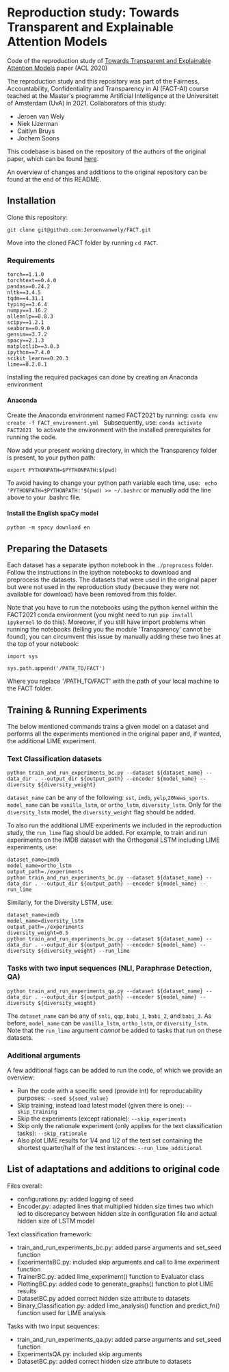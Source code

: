 # Reproduction study: Towards Transparent and Explainable Attention Models

Code of the reproduction study of [Towards Transparent and Explainable Attention Models](https://www.aclweb.org/anthology/2020.acl-main.387/) paper (ACL 2020)

The reproduction study and this repository was part of the Fairness, Accountability, Confidentiality and Transparency in AI (FACT-AI) course teached at the Master's programme Artificial Intelligence at the Universiteit of Amsterdam (UvA) in 2021.
Collaborators of this study:
- Jeroen van Wely
- Niek IJzerman
- Caitlyn Bruys
- Jochem Soons

This codebase is based on the repository of the authors of the original paper, which can be found [here](https://github.com/akashkm99/Interpretable-Attention).

An overview of changes and additions to the original repository can be found at the end of this README.

## Installation 

Clone this repository:

```git clone git@github.com:Jeroenvanwely/FACT.git```

Move into the cloned FACT folder by running ```cd FACT```.

### Requirements 

```
torch==1.1.0
torchtext==0.4.0
pandas==0.24.2
nltk==3.4.5
tqdm==4.31.1
typing==3.6.4
numpy==1.16.2
allennlp==0.8.3
scipy==1.2.1
seaborn==0.9.0
gensim==3.7.2
spacy==2.1.3
matplotlib==3.0.3
ipython==7.4.0
scikit_learn==0.20.3
lime==0.2.0.1
```

Installing the required packages can done by creating an Anaconda environment

#### Anaconda

Create the Anaconda environment named FACT2021 by running: ```conda env create -f FACT_environment.yml ```
Subsequently, use: ```conda activate FACT2021 ``` to activate the environment with the installed prerequisites for running the code.

Now add your present working directory, in which the Transparency folder is present, to your python path: 

```export PYTHONPATH=$PYTHONPATH:$(pwd)```

To avoid having to change your python path variable each time, use: ``` echo 'PYTHONPATH=$PYTHONPATH:'$(pwd) >> ~/.bashrc``` or manually add the line above to your .bashrc file.

#### Install the English spaCy model

``` python -m spacy download en ```

## Preparing the Datasets 

Each dataset has a separate ipython notebook in the `./preprocess` folder. Follow the instructions in the ipython notebooks to download and preprocess the datasets. The datasets that were used in the original paper but were not used in the reproduction study (because they were not available for download) have been removed from this folder. 

Note that you have to run the notebooks using the python kernel within the FACT2021 conda environment (you might need to run ```pip install ipykernel``` to do this). Moreover, if you still have import problems when running the notebooks (telling you the module 'Transparency' cannot be found), you can circumvent this issue by manually adding these two lines at the top of your notebook:

```import sys```

```sys.path.append('/PATH_TO/FACT')```

Where you replace '/PATH_TO/FACT' with the path of your local machine to the FACT folder.

## Training & Running Experiments

The below mentioned commands trains a given model on a dataset and performs all the experiments mentioned in the original paper and, if wanted, the additional LIME experiment. 

### Text Classification datasets

```
python train_and_run_experiments_bc.py --dataset ${dataset_name} --data_dir . --output_dir ${output_path} --encoder ${model_name} --diversity ${diversity_weight}
```

```dataset_name``` can be any of the following: ```sst```, ```imdb```, ```yelp```,```20News_sports```.
```model_name``` can be ```vanilla_lstm```, or ```ortho_lstm```, ```diversity_lstm```. 
Only for the ```diversity_lstm``` model, the ```diversity_weight``` flag should be added. 

To also run the additional LIME experiments we included in the reproduction study, the ```run_lime``` flag should be added.
For example, to train and run experiments on the IMDB dataset with the Orthogonal LSTM including LIME experiments, use:

```
dataset_name=imdb
model_name=ortho_lstm
output_path=./experiments
python train_and_run_experiments_bc.py --dataset ${dataset_name} --data_dir . --output_dir ${output_path} --encoder ${model_name} --run_lime
```

Similarly, for the Diversity LSTM, use:

```
dataset_name=imdb
model_name=diversity_lstm
output_path=./experiments
diversity_weight=0.5
python train_and_run_experiments_bc.py --dataset ${dataset_name} --data_dir . --output_dir ${output_path} --encoder ${model_name} --diversity ${diversity_weight} --run_lime
```

### Tasks with two input sequences (NLI, Paraphrase Detection, QA)

```
python train_and_run_experiments_qa.py --dataset ${dataset_name} --data_dir . --output_dir ${output_path} --encoder ${model_name} --diversity ${diversity_weight}
```

The ```dataset_name``` can be any of ```snli```, ```qqp```, ```babi_1```, ```babi_2```, and ```babi_3```. 
As before, ```model_name``` can be ```vanilla_lstm```, ```ortho_lstm```, or ```diversity_lstm```. Note that the ```run_lime``` argument *cannot* be added to tasks that run on these datasets. 

### Additional arguments

A few additional flags can be added to run the code, of which we provide an overview:

* Run the code with a specific seed (provide int) for reproducability purposes: `--seed ${seed_value}`
* Skip training, instead load latest model (given there is one): `--skip_training`
* Skip the experiments (except rationale): `--skip_experiments`
* Skip only the rationale experiment (only applies for the text classification tasks): `--skip_rationale`
* Also plot LIME results for 1/4 and 1/2 of the test set containing the shortest quarter/half of the test instances: `--run_lime_additional`


## List of adaptations and additions to original code

Files overall:
- configurations.py: added logging of seed
- Encoder.py: adapted lines that multiplied hidden size times two which led to discrepancy between hidden size in configuration file and actual hidden size of LSTM model

Text classification framework:
- train_and_run_experiments_bc.py: added parse arguments and set_seed function
- ExperimentsBC.py: included skip arguments and call to lime experiment function
- TrainerBC.py: added lime_experiment() function to Evaluator class
- PlottingBC.py: added code to generate_graphs() function to plot LIME results
- DatasetBC.py added correct hidden size attribute to datasets
- Binary_Classification.py: added lime_analysis() function and predict_fn() function used for LIME analysis

Tasks with two input sequences:
- train_and_run_experiments_qa.py: added parse arguments and set_seed function
- ExperimentsQA.py: included skip arguments
- DatasetBC.py: added correct hidden size attribute to datasets

